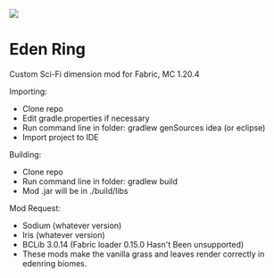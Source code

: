 [![](https://jitpack.io/v/paulevsGitch/EdenRing.svg)](https://jitpack.io/#paulevsGitch/EdenRing)

# Eden Ring

Custom Sci-Fi dimension mod for Fabric, MC 1.20.4

Importing:

* Clone repo
* Edit gradle.properties if necessary
* Run command line in folder: gradlew genSources idea (or eclipse)
* Import project to IDE

Building:

* Clone repo
* Run command line in folder: gradlew build
* Mod .jar will be in ./build/libs

Mod Request:
* Sodium (whatever version)
* Iris (whatever version)
* BCLib 3.0.14 (Fabric loader 0.15.0 Hasn't Been unsupported)
* These mods make the vanilla grass and leaves render correctly in edenring biomes.

